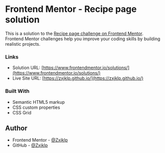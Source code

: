 # Frontend Mentor - Recipe page solution

This is a solution to the [Recipe page challenge on Frontend Mentor](https://www.frontendmentor.io/challenges/recipe-page-KiTsR8QQKm). Frontend Mentor challenges help you improve your coding skills by building realistic projects. 


### Links

- Solution URL: [https://www.frontendmentor.io/solutions/](https://www.frontendmentor.io/solutions/)
- Live Site URL: [https://zxjklp.github.io/](https://zxjklp.github.io/)

### Built With

- Semantic HTML5 markup
- CSS custom properties
- CSS Grid

## Author

- Frontend Mentor - [@Zxjklp](https://www.frontendmentor.io/profile/Zxjklp)
- GitHub - [@Zxjklp](https://github.com/Zxjklp)